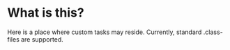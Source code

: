 # What is this?

Here is a place where custom tasks may reside.
Currently, standard .class-files are supported.
